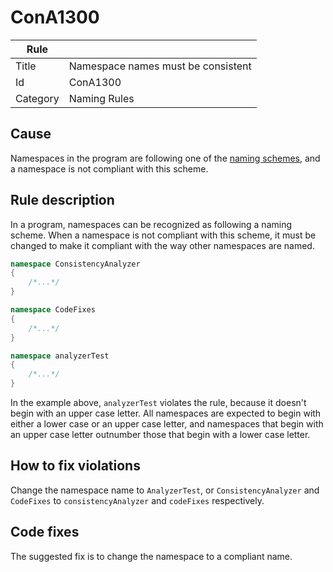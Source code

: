 # ConA1300

Rule | &nbsp;
------------ | -------------
Title | Namespace names must be consistent
Id | ConA1300
Category | Naming Rules

## Cause

Namespaces in the program are following one of the [naming schemes](NamingSchemes.md), and a namespace is not compliant with this scheme.  

## Rule description

In a program, namespaces can be recognized as following a naming scheme. When a namespace is not compliant with this scheme, it must be changed to make it compliant with the way other namespaces are named.
 
````csharp
namespace ConsistencyAnalyzer
{
    /*...*/
}

namespace CodeFixes
{
    /*...*/
}

namespace analyzerTest
{
    /*...*/
}
````

In the example above, `analyzerTest` violates the rule, because it doesn't begin with an upper case letter. All namespaces are expected to begin with either a lower case or an upper case letter, and namespaces that begin with an upper case letter outnumber those that begin with a lower case letter.

## How to fix violations

Change the namespace name to `AnalyzerTest`, or `ConsistencyAnalyzer` and `CodeFixes` to `consistencyAnalyzer` and `codeFixes` respectively. 

## Code fixes

The suggested fix is to change the namespace to a compliant name.
